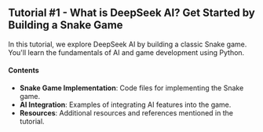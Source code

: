 ## Tutorial #1 - What is DeepSeek AI? Get Started by Building a Snake Game

In this tutorial, we explore DeepSeek AI by building a classic Snake game. You'll learn the fundamentals of AI and game development using Python.

#### Contents

- **Snake Game Implementation**: Code files for implementing the Snake game.
- **AI Integration**: Examples of integrating AI features into the game.
- **Resources**: Additional resources and references mentioned in the tutorial.
